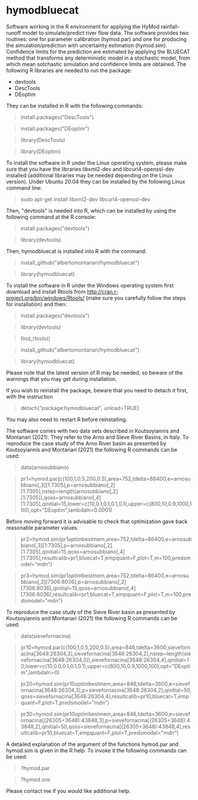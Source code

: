 # hymodbluecat
Software working in the R environment for applying the HyMod rainfall-runoff model to simulate/predict river flow data. The software provides two routines: one for parameter calibration (hymod.par) and one for producing the simulation/prediction with uncertainty estimation (hymod.sim). Confidence limits for the prediction are estimated by applying the BLUECAT method that transforms any deterministic model in a stochastic model, from which mean sotchastic simulation and confidence limits are obtained.
The following R libraries are needed to run the package:
- devtools
- DescTools
- DEoptim 

They can be installed in R with the following commands:

> install.packages("DescTools")

> install.packages("DEoptim")

> library(DescTools)

> library(DEoptim)

To install the software in R under the Linux operating system, please make sure that you have the libraries libxml2-dev and libcurl4-openssl-dev installed (additional libraries may be needed depending on the Linux version). Under Ubuntu 20.04 they can be installed by the following Linux command line:
> sudo apt-get install libxml2-dev libcurl4-openssl-dev

Then, "devtools" is needed into R, which can be installed by using the following command at the R console:

> install.packages("devtools")

> library(devtools)

Then, hymodbluecat is installed into R with the command:

> install_github("albertomontanari/hymodbluecat")

> library(hymodbluecat)

To install the software in R under the Windows operating system first download and install Rtools from http://cran.r-project.org/bin/windows/Rtools/ (make sure you carefully follow the steps for installation) and then:

> install.packages("devtools")

> library(devtools)

> find_rtools()

> install_github("albertomontanari/hymodbluecat")

> library(hymodbluecat)

Please note that the latest version of R may be needed, so beware of the warnings that you may get during installation.

If you wish to reinstall the package, beware that you need to detach it first, with the instruction

> detach("package:hymodbluecat", unload=TRUE)

You may also need to restart R before reinstalling.

The software comes with two data sets described in Koutsoyiannis and Montanari (2021). They refer to the Arno and Sieve River Basins, in Italy.
To reproduce the case study of the Arno River basin as presented by Koutsoyiannis and Montanari (2021) the following R commands can be used:

> data(arnosubbiano)

> pr1=hymod.par(c(100,1,0.5,200,0.5),area=752,tdelta=86400,e=arnosubbiano[,3][1:7305],p=arnosubbiano[,2][1:7305],nstep=length(arnosubbiano[,2][1:7305]),qoss=arnosubbiano[,4][1:7305],qinitial=15,lower=c(10,0.1,0.1,0.1,0.1),upper=c(800,10,0.9,1000,100),opt="DEoptim",lambdaln=0.0001)

Before moving forward it is advisable to check that optimization gave back reasonable parameter values.

> pr2=hymod.sim(pr1$optim$bestmem,area=752,tdelta=86400,e=arnosubbiano[,3][1:7305],p=arnosubbiano[,2][1:7305],qinitial=15,qoss=arnosubbiano[,4][1:7305],resultcalib=pr1,bluecat=T,empquant=F,plot=T,m=100,predsmodel="mdn")

> pr3=hymod.sim(pr1$optim$bestmem,area=752,tdelta=86400,e=arnosubbiano[,3][7306:8036],p=arnosubbiano[,2][7306:8036],qinitial=15,qoss=arnosubbiano[,4][7306:8036],resultcalib=pr1,bluecat=T,empquant=F,plot=T,m=100,predsmodel="mdn")

To reproduce the case study of the Sieve River basin as presented by Koutsoyiannis and Montanari (2021) the following R commands can be used:

> data(sievefornacina)

> pr10=hymod.par(c(100,1,0.5,200,0.5),area=846,tdelta=3600,sievefornacina[3648:26304,3],sievefornacina[3648:26304,2],nstep=length(sievefornacina[3648:26304,3]),sievefornacina[3648:26304,4],qinitial=10,lower=c(10,0.0,0.1,0.1,0.1),upper=c(800,10,0.9,1000,100),opt="DEoptim",lambdaln=0)

> pr20=hymod.sim(pr10$optim$bestmem,area=846,tdelta=3600,e=sievefornacina[3648:26304,3],p=sievefornacina[3648:26304,2],qinitial=50,qoss=sievefornacina[3648:26304,4],resultcalib=pr10,bluecat=T,empquant=F,plot=T,predsmodel="mdn")

> pr30=hymod.sim(pr10$optim$bestmem,area=846,tdelta=3600,e=sievefornacina[(26305+3648):43848,3],p=sievefornacina[(26305+3648):43848,2],qinitial=50,qoss=sievefornacina[(26305+3648):43848,4],resultcalib=pr10,bluecat=T,empquant=F,plot=T,predsmodel="mdn")

A detailed explanation of the argument of the functions hymod.par and hymod.sim is given in the R help. To invoke it the following commands can be used:
> ?hymod.par

> ?hymod.sim

Please contact me if you would like additional help.



